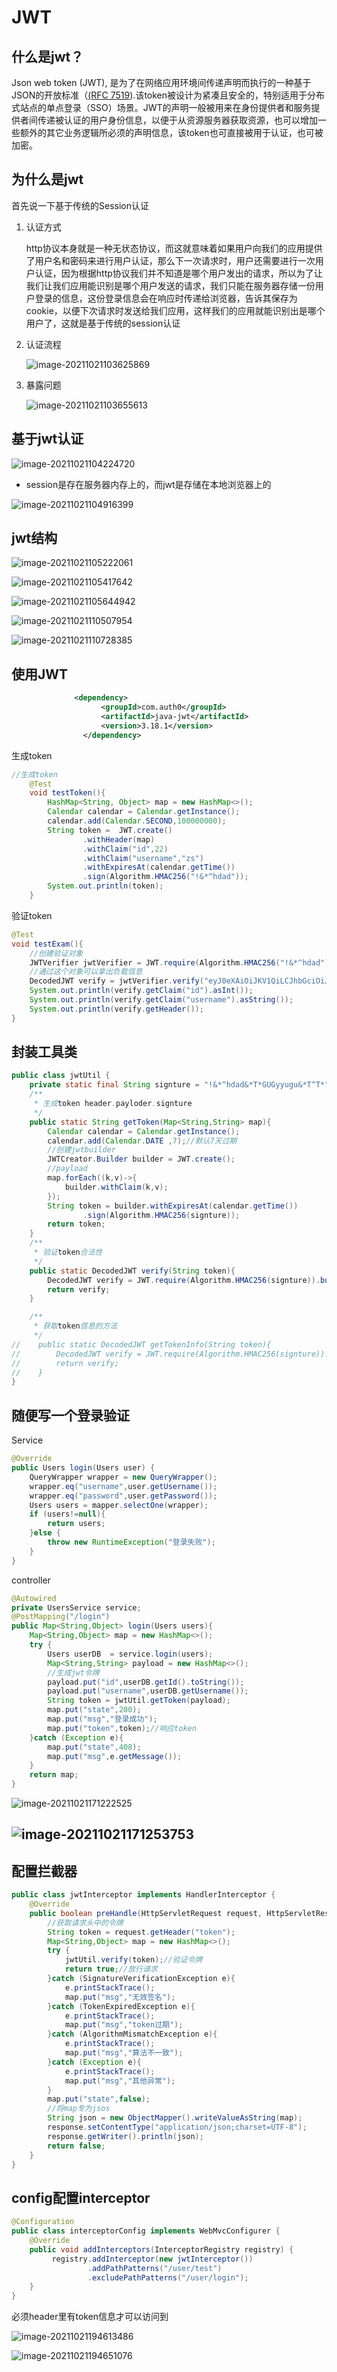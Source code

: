 # **JWT**

## **什么是jwt？**

Json web token (JWT), 是为了在网络应用环境间传递声明而执行的一种基于JSON的开放标准（[(RFC 7519](https://link.jianshu.com?t=https://tools.ietf.org/html/rfc7519)).该token被设计为紧凑且安全的，特别适用于分布式站点的单点登录（SSO）场景。JWT的声明一般被用来在身份提供者和服务提供者间传递被认证的用户身份信息，以便于从资源服务器获取资源，也可以增加一些额外的其它业务逻辑所必须的声明信息，该token也可直接被用于认证，也可被加密。

## **为什么是jwt**

首先说一下基于传统的Session认证

1. 认证方式

   http协议本身就是一种无状态协议，而这就意味着如果用户向我们的应用提供了用户名和密码来进行用户认证，那么下一次请求时，用户还需要进行一次用户认证，因为根据http协议我们并不知道是哪个用户发出的请求，所以为了让我们让我们应用能识别是哪个用户发送的请求，我们只能在服务器存储一份用户登录的信息，这份登录信息会在响应时传递给浏览器，告诉其保存为cookie，以便下次请求时发送给我们应用，这样我们的应用就能识别出是哪个用户了，这就是基于传统的session认证

2. 认证流程

   ![image-20211021103625869](https://i.loli.net/2021/10/21/CgdKz6lQ4RtiFHu.png)

3. 暴露问题

   ![image-20211021103655613](https://i.loli.net/2021/10/21/EyBx2aACL53sKb4.png)

## **基于jwt认证**

![image-20211021104224720](https://i.loli.net/2021/10/21/GDYXkZIVcUzdFsh.png)

- session是存在服务器内存上的，而jwt是存储在本地浏览器上的

![image-20211021104916399](https://i.loli.net/2021/10/21/EqfjBgwcRG8KXvy.png)

## **jwt结构**

![image-20211021105222061](https://i.loli.net/2021/10/21/P8lMCNXAYVhi7cz.png)

![image-20211021105417642](https://i.loli.net/2021/10/21/ZvRV6nfytw1pgsE.png)

![image-20211021105644942](https://i.loli.net/2021/10/21/5efOJ1mHSzIpR4d.png)

![image-20211021110507954](https://i.loli.net/2021/10/21/JjIp8mSMnwds3CR.png)

![image-20211021110728385](https://i.loli.net/2021/10/21/r8xwdzXenFAEJq7.png)

 

## **使用JWT**

```xml
              <dependency>
                    <groupId>com.auth0</groupId>
                    <artifactId>java-jwt</artifactId>
                    <version>3.18.1</version>
                </dependency>
```

生成token

```java
//生成token
    @Test
    void testToken(){
        HashMap<String, Object> map = new HashMap<>();
        Calendar calendar = Calendar.getInstance();
        calendar.add(Calendar.SECOND,100000000);
        String token =  JWT.create()
                .withHeader(map)
                .withClaim("id",22)
                .withClaim("username","zs")
                .withExpiresAt(calendar.getTime())
                .sign(Algorithm.HMAC256("!&*^hdad"));
        System.out.println(token);
    }
```

验证token

```java
@Test
void testExam(){
    //创建验证对象
    JWTVerifier jwtVerifier = JWT.require(Algorithm.HMAC256("!&*^hdad")).build();
    //通过这个对象可以拿出负载信息
    DecodedJWT verify = jwtVerifier.verify("eyJ0eXAiOiJKV1QiLCJhbGciOiJIUzI1NiJ9.eyJpZCI6MjIsImV4cCI6MTczNDgwMTE4NSwidXNlcm5hbWUiOiJ6cyJ9.md55tFKkqiH878dNQTEeAWugspQyNPai_7qHwcWuDxY");
    System.out.println(verify.getClaim("id").asInt());
    System.out.println(verify.getClaim("username").asString());
    System.out.println(verify.getHeader());
}
```



## **封装工具类**

```java
public class jwtUtil {
    private static final String signture = "!&*^hdad&*T*GUGyyugu&*T^T*";
    /**
     * 生成token header.payloder.signture
     */
    public static String getToken(Map<String,String> map){
        Calendar calendar = Calendar.getInstance();
        calendar.add(Calendar.DATE ,7);//默认7天过期
        //创建jwtbuilder
        JWTCreator.Builder builder = JWT.create();
        //payload
        map.forEach((k,v)->{
            builder.withClaim(k,v);
        });
        String token = builder.withExpiresAt(calendar.getTime())
                .sign(Algorithm.HMAC256(signture));
        return token;
    }
    /**
     * 验证token合法性
     */
    public static DecodedJWT verify(String token){
        DecodedJWT verify = JWT.require(Algorithm.HMAC256(signture)).build().verify(token);
        return verify;
    }

    /**
     * 获取token信息的方法
     */
//    public static DecodedJWT getTokenInfo(String token){
//        DecodedJWT verify = JWT.require(Algorithm.HMAC256(signture)).build().verify(token);
//        return verify;
//    }
}
```

## **随便写一个登录验证**

Service

```java
@Override
public Users login(Users user) {
    QueryWrapper wrapper = new QueryWrapper();
    wrapper.eq("username",user.getUsername());
    wrapper.eq("password",user.getPassword());
    Users users = mapper.selectOne(wrapper);
    if (users!=null){
        return users;
    }else {
        throw new RuntimeException("登录失败");
    }
}
```

controller

```java
@Autowired
private UsersService service;
@PostMapping("/login")
public Map<String,Object> login(Users users){
    Map<String,Object> map = new HashMap<>();
    try {
        Users userDB  = service.login(users);
        Map<String,String> payload = new HashMap<>();
        //生成jwt令牌
        payload.put("id",userDB.getId().toString());
        payload.put("username",userDB.getUsername());
        String token = jwtUtil.getToken(payload);
        map.put("state",200);
        map.put("msg","登录成功");
        map.put("token",token);//响应token
    }catch (Exception e){
        map.put("state",408);
        map.put("msg",e.getMessage());
    }
    return map;
}
```

![image-20211021171222525](https://i.loli.net/2021/10/21/DzkEBJua4yf26Kn.png)

## ![image-20211021171253753](https://i.loli.net/2021/10/21/rSTmRIKds6lkF2x.png)

## **配置拦截器**

```java
public class jwtInterceptor implements HandlerInterceptor {
    @Override
    public boolean preHandle(HttpServletRequest request, HttpServletResponse response, Object handler) throws Exception {
        //获取请求头中的令牌
        String token = request.getHeader("token");
        Map<String,Object> map = new HashMap<>();
        try {
            jwtUtil.verify(token);//验证令牌
            return true;//放行请求
        }catch (SignatureVerificationException e){
            e.printStackTrace();
            map.put("msg","无效签名");
        }catch (TokenExpiredException e){
            e.printStackTrace();
            map.put("msg","token过期");
        }catch (AlgorithmMismatchException e){
            e.printStackTrace();
            map.put("msg","算法不一致");
        }catch (Exception e){
            e.printStackTrace();
            map.put("msg","其他异常");
        }
        map.put("state",false);
        //将map专为jsos
        String json = new ObjectMapper().writeValueAsString(map);
        response.setContentType("application/json;charset=UTF-8");
        response.getWriter().println(json);
        return false;
    }
}
```

## **config配置interceptor**

```java
@Configuration
public class interceptorConfig implements WebMvcConfigurer {
    @Override
    public void addInterceptors(InterceptorRegistry registry) {
         registry.addInterceptor(new jwtInterceptor())
                 .addPathPatterns("/user/test")
                 .excludePathPatterns("/user/login");
    }
}
```

必须header里有token信息才可以访问到

![image-20211021194613486](https://i.loli.net/2021/10/21/zuQ3B7v4ybPKVX1.png)

![image-20211021194651076](https://i.loli.net/2021/10/21/Z7P4yMHFzdKXxTB.png)

